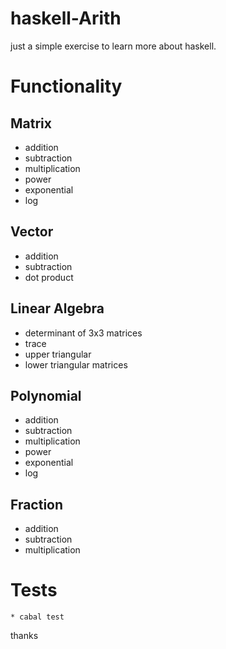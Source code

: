 # haskell-Arith
just a simple exercise to learn more about haskell.

# Functionality

## Matrix
- addition
- subtraction
- multiplication
- power
- exponential
- log

## Vector
- addition
- subtraction
- dot product

## Linear Algebra
- determinant of 3x3 matrices
- trace 
- upper triangular
- lower triangular matrices

## Polynomial
- addition
- subtraction
- multiplication
- power
- exponential
- log

## Fraction
- addition
- subtraction
- multiplication

# Tests
```
* cabal test
```

thanks
